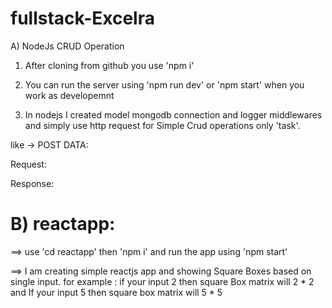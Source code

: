 # fullstack-Excelra
A)  NodeJs CRUD Operation 

1)  After cloning from github you use
    'npm i'

2)  You can run the server using
    'npm run dev' or 'npm start'
    when you work as developemnt

3)  In nodejs I created model mongodb connection and logger middlewares and simply use http request for Simple Crud operations only 'task'. 

like ->
POST DATA:

Request:
<!-- {
    "taskData":"this assessment crud apps2"
} -->

Response:
<!-- {
    "_id": "63de7466dae62ff9bd821bbf",
    "taskData": "s2w",
    "date": "2023-02-04T15:06:14.910Z",
    "__v": 0
} -->


# B) reactapp: 

==> use 'cd reactapp' then 'npm i' 
    and run the app using 'npm start' 

==> I am creating simple reactjs app and showing Square Boxes based on single input.
    for example :
    if your input 2 then square Box matrix will 2 * 2
    and If your input 5 then square box matrix will 5 * 5
